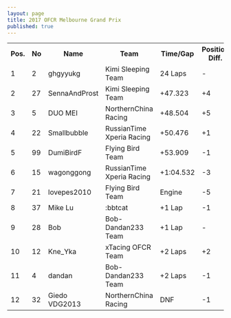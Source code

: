 ```yaml
---
layout: page
title: 2017 OFCR Melbourne Grand Prix
published: true
---
```


<font size="2">
<table>
  <tr>
    <th>Pos.</th>
    <th>No</th>
    <th>Name</th>
    <th>Team</th>
    <th>Time/Gap</th>
    <th>Position Diff.</th>
  </tr>
  <tr>
    <td>1</td>
    <td>2</td>
    <td>ghgyyukg</td>
    <td>Kimi Sleeping Team</td>
    <td>24 Laps</td>
    <td>-</td>
  </tr>
  <tr>
    <td>2</td>
    <td>27</td>
    <td>SennaAndProst</td>
    <td>Kimi Sleeping Team</td>
    <td>+47.323</td>
    <td>+4</td>
  </tr>
  <tr>
    <td>3</td>
    <td>5</td>
    <td>DUO MEI</td>
    <td>NorthernChina Racing</td>
    <td>+48.504</td>
    <td>+5</td>
  </tr>
  <tr>
    <td>4</td>
    <td>22</td>
    <td>Smallbubble</td>
    <td>RussianTime Xperia Racing</td>
    <td>+50.476</td>
    <td>+1</td>
  </tr>
  <tr>
    <td>5</td>
    <td>99</td>
    <td>DumiBirdF</td>
    <td>Flying Bird Team</td>
    <td>+53.909</td>
    <td>-1</td>
  </tr>
  <tr>
    <td>6</td>
    <td>15</td>
    <td>wagonggong</td>
    <td>RussianTime Xperia Racing</td>
    <td>+1:04.532</td>
    <td>-3</td>
  </tr>
  <tr>
    <td>7</td>
    <td>21</td>
    <td>lovepes2010</td>
    <td>Flying Bird Team</td>
    <td>Engine</td>
    <td>-5</td>
  </tr>
  <tr>
    <td>8</td>
    <td>37</td>
    <td>Mike Lu</td>
    <td>:bbtcat</td>
    <td>+1 Lap</td>
    <td>-1</td>
  </tr>
  <tr>
    <td>9</td>
    <td>28</td>
    <td>Bob</td>
    <td>Bob-Dandan233 Team</td>
    <td>+1 Lap</td>
    <td>-</td>
  </tr>
  <tr>
    <td>10</td>
    <td>12</td>
    <td>Kne_Yka</td>
    <td>xTacing OFCR Team</td>
    <td>+2 Laps</td>
    <td>+2</td>
  </tr>
  <tr>
    <td>11</td>
    <td>4</td>
    <td>dandan</td>
    <td>Bob-Dandan233 Team</td>
    <td>+2 Laps</td>
    <td>-1</td>
  </tr>
  <tr>
    <td>12</td>
    <td>32</td>
    <td>Giedo VDG2013</td>
    <td>NorthernChina Racing</td>
    <td>DNF</td>
    <td>-1</td>
  </tr>
</table>
</font>